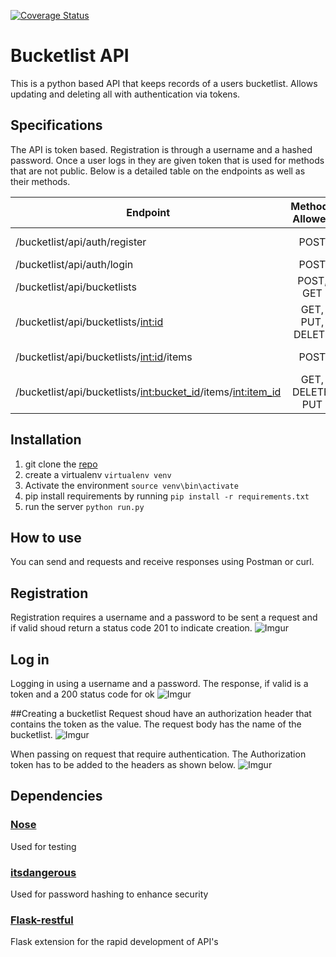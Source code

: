 [![Coverage Status](https://coveralls.io/repos/github/Muthama-Kahohi/Bucketlist_API/badge.svg?branch=develop)](https://coveralls.io/github/Muthama-Kahohi/Bucketlist_API?branch=develop)



# Bucketlist API
This is a python based API that keeps records of a users bucketlist.
Allows updating and deleting all with authentication via tokens.

## Specifications
The API is token based. Registration is through a username and a hashed password. Once a user logs in they are given token that is used for methods that are not public. Below is a detailed table on the endpoints as well as their methods.

| Endpoint                                                        | Methods Allowed  | Functionality       | Public Access|
| --------------------------------------------------------------- | :---------------:| -------------------:| ------------:|
| /bucketlist/api/auth/register                                   | POST             | Registers a new user| YES          |
| /bucketlist/api/auth/login                                      | POST             | Log in a user       | YES	      |
| /bucketlist/api/bucketlists                                     | POST, GET        | create, retrieve    | NO           |
| /bucketlist/api/bucketlists/<int:id>                            | GET, PUT, DELETE | create, get, delete | NO           |
| /bucketlist/api/bucketlists/<int:id>/items                      | POST             | create an item      | NO           |
| /bucketlist/api/bucketlists/<int:bucket_id>/items/<int:item_id> | GET, DELETE, PUT | create, get, delete | NO           |

## Installation
1. git clone the [repo](https://github.com/Muthama-Kahohi/Bucketlist_API.git)
2. create a virtualenv `virtualenv venv`
3. Activate the environment `source venv\bin\activate`
3. pip install requirements by running `pip install -r requirements.txt`
4. run the server `python run.py`

## How to use
You can send and requests and receive responses using Postman or curl.

## Registration
Registration requires a username and a password to be sent a request and if valid shoud return a status code 201 to indicate creation.
![Imgur](http://i.imgur.com/anG2P40.png)

## Log in
Logging in using a username and a password. The response, if valid is a token and a 200 status code for ok
![Imgur](http://i.imgur.com/Fv8fG3w.png)

##Creating a bucketlist
Request shoud have an authorization header that contains the token as the value. The request body has the name of the bucketlist.
![Imgur](http://i.imgur.com/LQdeENA.png)

When passing on request that require authentication. The Authorization token has to be added to the headers as shown below.
![Imgur](http://i.imgur.com/QIOvbNE.png)

## Dependencies
### [Nose](https://jensv.github.io/2014-07-28-stanford/novice/testing/nose.html)
Used for testing
### [itsdangerous](http://pythonhosted.org/itsdangerous/)
Used for password hashing to enhance security
### [Flask-restful](http://flask-restful-cn.readthedocs.io/en/0.3.5/)
Flask extension for the rapid development of API's